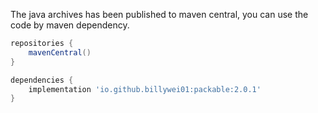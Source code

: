 The java archives has been published to maven central, 
you can use the code by maven dependency.

```gradle
repositories {
    mavenCentral()
}

dependencies {
    implementation 'io.github.billywei01:packable:2.0.1'
}
```
